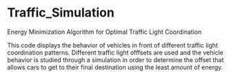 # Traffic_Simulation
Energy Minimization Algorithm for Optimal Traffic Light Coordination

This code displays the behavior of vehicles in front of different traffic light coordination patterns. 
Different traffic light offfsets are used and the vehicle behavior is studied through a simulation in order to determine the offset that allows cars to get to their final destination using the least amount of energy. 
